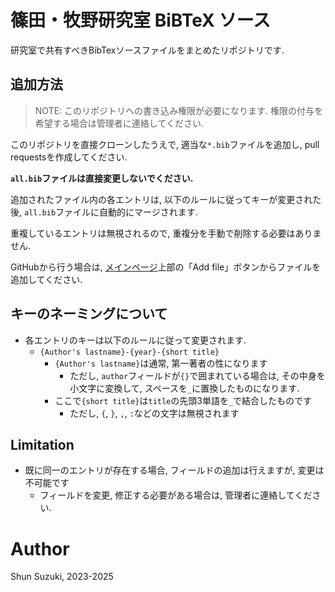 # 篠田・牧野研究室 BiBTeX ソース

研究室で共有すべきBibTexソースファイルをまとめたリポジトリです.

## 追加方法

> NOTE: このリポジトリへの書き込み権限が必要になります. 権限の付与を希望する場合は管理者に連絡してください.

このリポジトリを直接クローンしたうえで, 適当な`*.bib`ファイルを追加し, pull requestsを作成してください.

**`all.bib`ファイルは直接変更しないでください.**

追加されたファイル内の各エントリは, 以下のルールに従ってキーが変更された後, `all.bib`ファイルに自動的にマージされます.

重複しているエントリは無視されるので, 重複分を手動で削除する必要はありません.

GitHubから行う場合は, [メインページ](https://github.com/shinolab/shinolab-bibtex)上部の「Add file」ボタンからファイルを追加してください.

## キーのネーミングについて

- 各エントリのキーは以下のルールに従って変更されます.
  - `{Author's lastname}-{year}-{short title}`
    - `{Author's lastname}`は通常, 第一著者の性になります
      - ただし, `author`フィールドが`{}`で囲まれている場合は, その中身を小文字に変換して, スペースを`_`に置換したものになります.
    - ここで`{short title}`は`title`の先頭3単語を`_`で結合したものです
      - ただし, `{`, `}`, `,`, `:`などの文字は無視されます

## Limitation

- 既に同一のエントリが存在する場合, フィールドの追加は行えますが, 変更は不可能です
  - フィールドを変更, 修正する必要がある場合は, 管理者に連絡してください.

# Author
Shun Suzuki, 2023-2025
